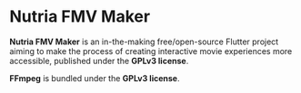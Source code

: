 # Nutria FMV Maker

**Nutria FMV Maker** is an in-the-making free/open-source Flutter project aiming to make the process of creating interactive movie experiences more accessible, published under the **GPLv3 license**.  

**FFmpeg** is bundled under the **GPLv3 license**.
